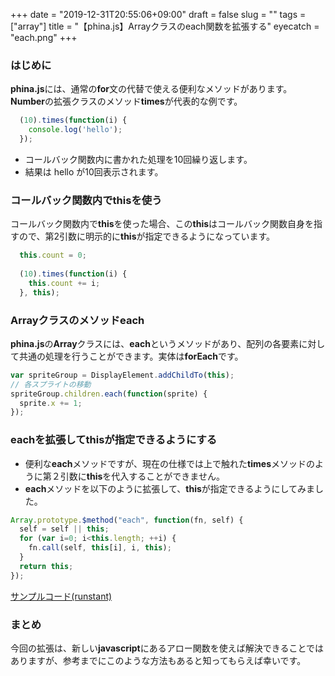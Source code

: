 +++
date = "2019-12-31T20:55:06+09:00"
draft = false
slug = ""
tags = ["array"]
title = "【phina.js】Arrayクラスのeach関数を拡張する"
eyecatch = "each.png"
+++

### はじめに
**phina.js**には、通常の**for**文の代替で使える便利なメソッドがあります。
**Number**の拡張クラスのメソッド**times**が代表的な例です。

```javascript
  (10).times(function(i) {
    console.log('hello');
  });
```

- コールバック関数内に書かれた処理を10回繰り返します。
- 結果は hello が10回表示されます。

### コールバック関数内でthisを使う
コールバック関数内で**this**を使った場合、この**this**はコールバック関数自身を指すので、第2引数に明示的に**this**が指定できるようになっています。

```javascript
  this.count = 0;
  
  (10).times(function(i) {
    this.count += i;
  }, this);
```

### Arrayクラスのメソッドeach
**phina.js**の**Array**クラスには、**each**というメソッドがあり、配列の各要素に対して共通の処理を行うことができます。実体は**forEach**です。

```javascript
var spriteGroup = DisplayElement.addChildTo(this);
// 各スプライトの移動
spriteGroup.children.each(function(sprite) {
  sprite.x += 1;
});
```

### eachを拡張してthisが指定できるようにする
* 便利な**each**メソッドですが、現在の仕様では上で触れた**times**メソッドのように第２引数に**this**を代入することができません。
* **each**メソッドを以下のように拡張して、**this**が指定できるようにしてみました。

```javascript
Array.prototype.$method("each", function(fn, self) {
  self = self || this;
  for (var i=0; i<this.length; ++i) {
    fn.call(self, this[i], i, this);
  }
  return this;
});
```

[サンプルコード(runstant)](https://runstant.com/alkn203/projects/da45048c)

### まとめ
今回の拡張は、新しい**javascript**にあるアロー関数を使えば解決できることではありますが、参考までにこのような方法もあると知ってもらえば幸いです。